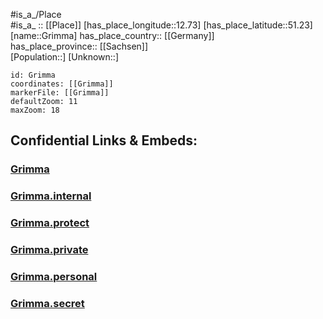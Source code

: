﻿---
location: [51.23,12.73] 
mapzoom: [7,12] 
mapmarker: city 
type: City
tags:
- geo/City


SpocWebEntityId: 30580
isDeleted: false
confidential: public

---
#is_a_/Place  
#is_a_ :: [[Place]] 
[has_place_longitude::12.73] 
[has_place_latitude::51.23] 
[name::Grimma] 
has_place_country:: [[Germany]]  
has_place_province:: [[Sachsen]]  
[Population::] 
[Unknown::] 


```leaflet
id: Grimma
coordinates: [[Grimma]] 
markerFile: [[Grimma]] 
defaultZoom: 11 
maxZoom: 18
```


## Confidential Links & Embeds: 

### [Grimma](/_public/Earth/Continent/Europe/Europe~Central/Germany/Germany~East/Sachsen/counties~Sachsen/Leipzig/cities~Leipzig/Grimma.md) 

### [Grimma.internal](/_internal/Earth/Continent/Europe/Europe~Central/Germany/Germany~East/Sachsen/counties~Sachsen/Leipzig/cities~Leipzig/Grimma.internal.md) 

### [Grimma.protect](/_protect/Earth/Continent/Europe/Europe~Central/Germany/Germany~East/Sachsen/counties~Sachsen/Leipzig/cities~Leipzig/Grimma.protect.md) 

### [Grimma.private](/_private/Earth/Continent/Europe/Europe~Central/Germany/Germany~East/Sachsen/counties~Sachsen/Leipzig/cities~Leipzig/Grimma.private.md) 

### [Grimma.personal](/_personal/Earth/Continent/Europe/Europe~Central/Germany/Germany~East/Sachsen/counties~Sachsen/Leipzig/cities~Leipzig/Grimma.personal.md) 

### [Grimma.secret](/_secret/Earth/Continent/Europe/Europe~Central/Germany/Germany~East/Sachsen/counties~Sachsen/Leipzig/cities~Leipzig/Grimma.secret.md) 
